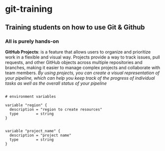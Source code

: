 # git-training

## Training students on how to use Git & Github

### All is purely hands-on


**GitHub Projects**: is a feature that allows users to organize and prioritize work in a flexible and visual way. Projects provide a way to track issues, pull requests, and other GitHub objects across multiple repositories and branches, making it easier to manage complex projects and collaborate with team members.  *By using projects, you can create a visual representation of your pipeline, which can help you keep track of the progress of individual tasks as well as the overall status of your pipeline*


```

# environment variables 

variable "region" {
  description = "region to create resources"
  type        = string
}


variable "project_name" {
  description = "project name"
  type        = string
}

```
